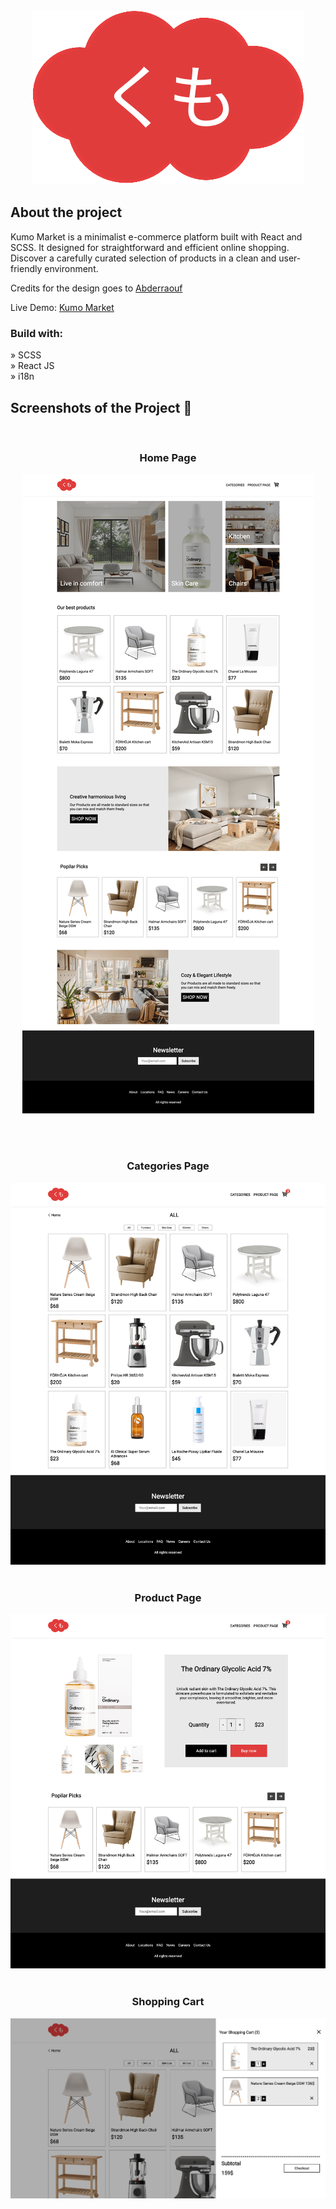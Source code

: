 <div align='center'><img src='https://github.com/OnigiriKing/kumo-market/blob/main/src/img/navBar/logo.png'/></div>

<h2>About the project</h2>

<p>Kumo Market is a minimalist e-commerce platform built with React and SCSS. 
It designed for straightforward and efficient online shopping. 
Discover a carefully curated selection of products in a clean and user-friendly environment.</p>

<p>Credits for the design goes to <a href='https://github.com/Abderraouf-Rahmani'>Abderraouf</a></p>

Live Demo: <a href='https://kumo-market.netlify.app'>Kumo Market</a>

<h3>Build with:</h3>

» SCSS <br>
» React JS<br>
» i18n

<h2>Screenshots of the Project 📸</h2>
<br>
<h3 align='center'>Home Page</h3>

<div align='center'>
<img src='https://github.com/OnigiriKing/my-new-portfolio/blob/main/src/pages/MyWorks/data/img/kumoMarket/kumoMarket.png'/>
</div>

<br><br>
<h3 align='center'>Categories Page</h3>

<div align='center'>
<img src='https://github.com/OnigiriKing/my-new-portfolio/blob/main/src/pages/MyWorks/data/img/kumoMarket/kumoMarket-categories.png'/>

<br>
<br>
<h3 align='center'>Product Page</h3>

<div align='center'>
<img src='https://github.com/OnigiriKing/my-new-portfolio/blob/main/src/pages/MyWorks/data/img/kumoMarket/kumoMarket-Product.png'/>

<br>
<br>
<h3 align='center'>Shopping Cart</h3>

<div align='center'>
<img src='https://github.com/OnigiriKing/my-new-portfolio/blob/main/src/pages/MyWorks/data/img/kumoMarket/kumoMarket-cart.png'/>
</div>
